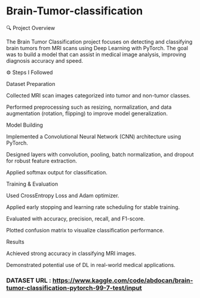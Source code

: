# Brain-Tumor-classification
🔍 Project Overview

The Brain Tumor Classification project focuses on detecting and classifying brain tumors from MRI scans using Deep Learning with PyTorch. The goal was to build a model that can assist in medical image analysis, improving diagnosis accuracy and speed.

⚙️ Steps I Followed

Dataset Preparation

Collected MRI scan images categorized into tumor and non-tumor classes.

Performed preprocessing such as resizing, normalization, and data augmentation (rotation, flipping) to improve model generalization.

Model Building

Implemented a Convolutional Neural Network (CNN) architecture using PyTorch.

Designed layers with convolution, pooling, batch normalization, and dropout for robust feature extraction.

Applied softmax output for classification.

Training & Evaluation

Used CrossEntropy Loss and Adam optimizer.

Applied early stopping and learning rate scheduling for stable training.

Evaluated with accuracy, precision, recall, and F1-score.

Plotted confusion matrix to visualize classification performance.

Results

Achieved strong accuracy in classifying MRI images.

Demonstrated potential use of DL in real-world medical applications.
### DATASET URL : https://www.kaggle.com/code/abdocan/brain-tumor-classification-pytorch-99-7-test/input
